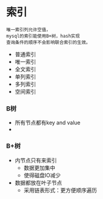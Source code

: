 索引
======
    唯一索引列允许空值，
    mysql的索引能使用B+树，hash实现
    查询条件的顺序不会影响联合索引的生效。
- 普通索引
- 唯一索引
- 全文索引
- 单列索引
- 多列索引
- 空间索引
### B树<br>
- 所有节点都有key and value
- 
### B+树<br>
- 内节点只有来索引
    - 数据更加集中
    - 使得磁盘IO减少
- 数据都放在叶子节点
    - 采用链表形式：更方便顺序遍历

